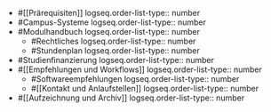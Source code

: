 - #[[Prärequisiten]]
  logseq.order-list-type:: number
- #Campus-Systeme
  logseq.order-list-type:: number
- #Modulhandbuch
  logseq.order-list-type:: number
	- #Rechtliches
	  logseq.order-list-type:: number
	- #Stundenplan
	  logseq.order-list-type:: number
- #Studienfinanzierung
  logseq.order-list-type:: number
- #[[Empfehlungen und Workflows]]
  logseq.order-list-type:: number
	- #Softwareempfehlungen
	  logseq.order-list-type:: number
	- #[[Kontakt und Anlaufstellen]]
	  logseq.order-list-type:: number
- #[[Aufzeichnung und Archiv]]
  logseq.order-list-type:: number